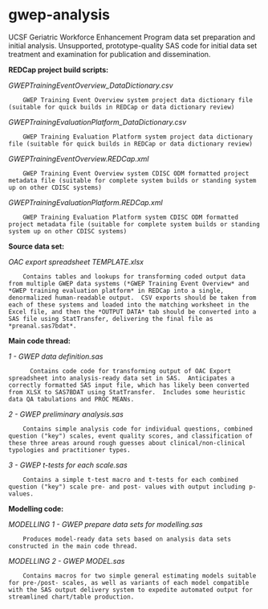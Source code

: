 # gwep-analysis
UCSF Geriatric Workforce Enhancement Program data set preparation and initial analysis.  Unsupported, prototype-quality SAS code for initial data set treatment and examination for publication and dissemination.


**REDCap project build scripts:**

*GWEPTrainingEventOverview_DataDictionary.csv*

		GWEP Training Event Overview system project data dictionary file (suitable for quick builds in REDCap or data dictionary review)

*GWEPTrainingEvaluationPlatform_DataDictionary.csv*
	
		GWEP Training Evaluation Platform system project data dictionary file (suitable for quick builds in REDCap or data dictionary review)

*GWEPTrainingEventOverview.REDCap.xml*
	
		GWEP Training Event Overview system CDISC ODM formatted project metadata file (suitable for complete system builds or standing system up on other CDISC systems)

*GWEPTrainingEvaluationPlatform.REDCap.xml*

		GWEP Training Evaluation Platform system CDISC ODM formatted project metadata file (suitable for complete system builds or standing system up on other CDISC systems)


**Source data set:**

*OAC export spreadsheet TEMPLATE.xlsx*
	 
		Contains tables and lookups for transforming coded output data from multiple GWEP data systems (*GWEP Training Event Overview* and *GWEP training evaluation platform* in REDCap into a single, denormalized human-readable output.  CSV exports should be taken from each of these systems and loaded into the matching worksheet in the Excel file, and then the *OUTPUT DATA* tab should be converted into a SAS file using StatTransfer, delivering the final file as *preanal.sas7bdat*.


**Main code thread:**

*1 - GWEP data definition.sas*
  
		  Contains code code for transforming output of OAC Export spreadsheet into analysis-ready data set in SAS.  Anticipates a correctly formatted SAS input file, which has likely been converted from XLSX to SAS7BDAT using StatTransfer.  Includes some heuristic data QA tabulations and PROC MEANs.
      
*2 - GWEP preliminary analysis.sas*
  
		Contains simple analysis code for individual questions, combined question ("key") scales, event quality scores, and classification of these three areas around rough guesses about clinical/non-clinical typologies and practitioner types.
      
*3 - GWEP t-tests for each scale.sas*
  
		Contains a simple t-test macro and t-tests for each combined question ("key") scale pre- and post- values with output including p-values.
      
      
**Modelling code:**

*MODELLING 1 - GWEP prepare data sets for modelling.sas*
  
		Produces model-ready data sets based on analysis data sets constructed in the main code thread.
    
*MODELLING 2 - GWEP MODEL.sas*
  
		Contains macros for two simple general estimating models suitable for pre-/post- scales, as well as variants of each model compatible with the SAS output delivery system to expedite automated output for streamlined chart/table production.

    
